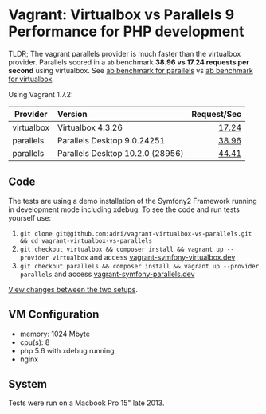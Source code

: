Vagrant: Virtualbox vs Parallels 9 Performance for PHP development
===================================================================

TLDR; The vagrant parallels provider is much faster than the virtualbox provider.
Parallels scored in a `ab` benchmark **38.96 vs 17.24 requests per second** using virtualbox.
See [ab benchmark for parallels]() 
vs [ab benchmark for virtualbox]().

Using Vagrant 1.7.2:
 
| Provider      | Version           | Request/Sec  |
| ------------- |:-------------| -----:|
| virtualbox     | Virtualbox 4.3.26 | [17.24](https://github.com/adri/vagrant-virtualbox-vs-parallels/blob/comparison/ab_virtualbox.txt) |
| parallels      | Parallels Desktop 9.0.24251      |  [38.96](https://github.com/adri/vagrant-virtualbox-vs-parallels/blob/comparison/ab_parallels_9.txt) |
| parallels    | Parallels Desktop 10.2.0 (28956)     |  [44.41](https://github.com/adri/vagrant-virtualbox-vs-parallels/blob/comparison/ab_parallels_10.txt) |



## Code

The tests are using a demo installation of the Symfony2 Framework running in development mode including xdebug.
To see the code and run tests yourself use:

 1. `git clone git@github.com:adri/vagrant-virtualbox-vs-parallels.git && cd vagrant-virtualbox-vs-parallels`
 2. `git checkout virtualbox && composer install && vagrant up --provider virtualbox` and access [vagrant-symfony-virtualbox.dev](http://vagrant-symfony-virtualbox.dev)
 3. `git checkout parallels && composer install && vagrant up --provider parallels` and access [vagrant-symfony-parallels.dev](http://vagrant-symfony-parallels.dev)

[View changes between the two setups](https://github.com/adri/vagrant-virtualbox-vs-parallels/compare/virtualbox...parallels).

## VM Configuration

 - memory: 1024 Mbyte
 - cpu(s): 8
 - php 5.6 with xdebug running
 - nginx

## System

Tests were run on a Macbook Pro 15" late 2013.
